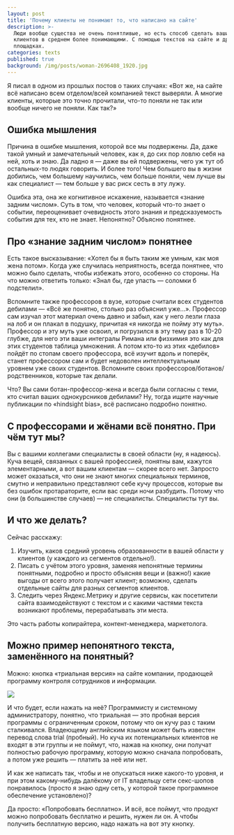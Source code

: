 ```yaml
---
layout: post
title: 'Почему клиенты не понимают то, что написано на сайте'
description: >-
  Люди вообще существа не очень понятливые, но есть способ сделать ваших
  клиентов в среднем более понимающими. С помощью текстов на сайте и других
  площадках.
categories: texts
published: true
background: /img/posts/woman-2696408_1920.jpg
---
```


Я писал в одном из прошлых постов о таких случаях: «Вот же, на сайте всё написано всем отделом/всей компанией текст выверяли. А многие клиенты, которые это точно прочитали, что-то поняли не так или вообще ничего не поняли. Как так?»

## Ошибка мышления

Причина в ошибке мышления, которой все мы подвержены. Да, даже такой умный и замечательный человек, как я, до сих пор ловлю себя на ней, хоть и знаю. Да ладно я — даже вы ей подвержены, чего уж тут об остальных-то людях говорить. И более того! Чем большего вы в жизни добились, чем большему научились, чем больше поняли, чем лучше вы как специалист — тем больше у вас риск сесть в эту лужу.

Ошибка эта, она же когнитивное искажение, называется «знание задним числом». Суть в том, что человек, который что-то знает о событии, переоценивает очевидность этого знания и предсказуемость события для тех, кто не знает. Непонятно? Объясню понятнее.

## Про «знание задним числом» понятнее

Есть такое высказывание: «Хотел бы я быть таким же умным, как моя жена потом». Когда уже случилась неприятность, всегда понятнее, что можно было сделать, чтобы избежать этого, особенно со стороны. На что можно ответить только: «Знал бы, где упасть — соломки б подстелил».

Вспомните также профессоров в вузе, которые считали всех студентов дебилами — «Всё же понятно, столько раз объяснил уже...». Профессор сам изучал этот материал очень давно и забыл, как у него лезли глаза на лоб и он плакал в подушку, причитая «я никогда не пойму эту муть». Профессор и эту муть уже освоил, и погрузился в эту тему раз в 10-20 глубже, для него эти ваши интегралы Римана или физхимия это как для этих студентов таблица умножения. А потом кто-то из этих «дебилов» пойдёт по стопам своего профессора, всё изучит вдоль и поперёк, станет профессором сам и будет недоволен интеллектуальным уровнем уже своих студентов. Вспомните своих профессоров/ботанов/родственников, которые так делали.

Что? Вы сами ботан-профессор-жена и всегда были согласны с теми, кто считал ваших однокурсников дебилами? Ну, тогда ищите научные публикации по «hindsight bias», всё расписано подробно  понятно.

## С профессорами и жёнами всё понятно. При чём тут мы?

Вы с вашими коллегами специалисты в своей области (ну, я надеюсь). Куча вещей, связанных с вашей профессией, понятны вам, кажутся элементарными, а вот вашим клиентам — скорее всего нет. Запросто может оказаться, что они не знают многих специальных терминов, смутно и неправильно представляют себе кучу процессов, которые вы без ошибок протараторите, если вас среди ночи разбудить. Потому что они (в большинстве случаев) — не специалисты. Специалисты тут вы.

## И что же делать?

Сейчас расскажу:

1. Изучить, каков средний уровень образованности в вашей области у клиентов (у каждого из сегментов отдельно!).
2. Писать с учётом этого уровня, заменяя непонятные термины понятными, подробно и просто объясняя вещи и (важно!) какие выгоды от всего этого получает клиент; возможно, сделать отдельные сайты для разных сегментов клиентов.
3. Следить через Яндекс.Метрику и другие сервисы, как посетители сайта взаимодействуют с текстом и с какими частями текста возникают проблемы, перерабатывать эти места.

Это часть работы копирайтера, контент-менеджера, маркетолога.

## Можно пример непонятного текста, заменённого на понятный?

Можно: кнопка «триальная версия» на сайте компании, продающей программу контроля сотрудников и информации.

<img src="/img/posts/trialversion.png">

И что будет, если нажать на неё? Программисту и системному администратору, понятно, что триальная — это пробная версия программы с ограниченным сроком, потому что он кучу раз с таким сталкивался. Владеющему английским языком может быть известен перевод слова trial (пробный). Но куча их потенциальных клиентов не входят в эти группы и не поймут, что, нажав на кнопку, они получат полностью рабочую программу, которую можно сначала попробовать, а потом уже решить — платить за неё или нет.

И как же написать так, чтобы и не опускаться ниже какого-то уровня, и при этом какому-нибудь далёкому от IT владельцу сети секс-шопов понравилось (просто я знаю одну сеть, у которой такое программное обеспечение установлено)? 

Да просто: «Попробовать бесплатно». И всё, все поймут, что продукт можно попробовать бесплатно и решить, нужен ли он. А чтобы получить бесплатную версию, надо нажать на вот эту кнопку.

